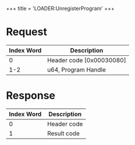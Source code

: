 +++
title = 'LOADER:UnregisterProgram'
+++

# Request

| Index Word | Description                |
|------------|----------------------------|
| 0          | Header code \[0x00030080\] |
| 1-2        | u64, Program Handle        |

# Response

| Index Word | Description |
|------------|-------------|
| 0          | Header code |
| 1          | Result code |
